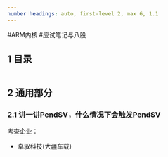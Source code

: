 ```yaml
---
number headings: auto, first-level 2, max 6, 1.1
---
```

#ARM内核 #应试笔记与八股

## 1 目录

```toc
```

## 2 通用部分

### 2.1 讲一讲PendSV，什么情况下会触发PendSV

考查企业：
- 卓驭科技(大疆车载)




